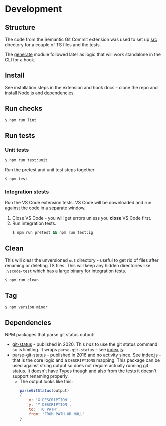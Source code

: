 # Development


## Structure

The code from the Semantic Git Commit extension was used to set up [src](/src) directory for a couple of TS files and the tests. 

The [generate](/src/generate) module followed later as logic that will work standalone in the CLI for a hook.


## Install

See installation steps in the extension and hook docs - clone the repo and install Node.js and dependencies.



##  Run checks

```sh
$ npm run lint
```

## Run tests


### Unit tests

```sh
$ npm run test:unit
```

Run the pretest and unit test steps together

```sh
$ npm test
```

### Integration stests

Run the VS Code extension tests. VS Code will be downloaded and run against the code in a separate window.

1. Close VS Code - you will get errors unless you **close** VS Code first.
2. Run integration tests.
    ```sh
    $ npm run pretest && npm run test:ig
    ```


## Clean

This will clear the unversioned `out` directory - useful to get rid of files after renaming or deleting TS files. This will keep any hidden directories like `.vscode-test` which has a large binary for integration tests.

```sh
$ npm run clean
```


## Tag

```sh
$ npm version minor
```


## Dependencies

NPM packages that parse git status output:

- [git-status](https://www.npmjs.com/package/git-status) - published in 2020. This _has_ to use the git status command so is limiting. It wraps `parse-git-status` - see [index.js](https://github.com/IonicaBizau/git-status/blob/master/lib/index.js).
- [parse-git-status](https://www.npmjs.com/package/parse-git-status) - published in 2016 and no activity since. See [index.js](https://github.com/jamestalmage/parse-git-status/blob/master/index.js) - that is the core logic and a `DESCRIPTIONS` mapping. This package can be used against string output so does not require actually running git status. It doesn't have Types though and also from the tests it doesn't support renaming properly.
    - The output looks like this:
        ```javascript
        parseGitStatus(output)
        {
            x: 'X DESCRIPTION',
            y: 'Y DESCRIPTION',
            to: 'TO PATH',
            from: 'FROM PATH OR NULL'
        }
        ```
